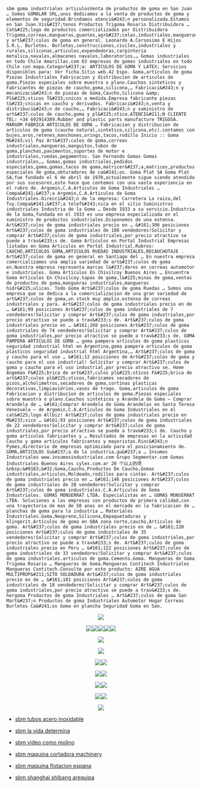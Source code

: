 
```
sbm goma industriales articulosVenta de productos de goma en San Juan … Somos GOMALAR SRL,unos dedicamos a la venta de productos de goma y elementos de seguridad.Brindamos atenci&#243;n personalizada.Estamos en San Juan.Vis&#237;tenos Productos Trigoma Rosario Distribuidora … Cat&#225;logo de productos comercializados por Distribuidora Trigoma,correas,mangueras,guantes,agr&#237;colas,industriales.mangueras y art&#237;culos de goma en general. Leonardo A.Cersosimo E Hijos S.R.L. Burletes. Burletes,construcciones,civiles,industriales y rurales,siliconas,articulos,expendedoras,carpinteria metalica,navales,almacenes navales,laboratorios,… Gomas industriales en todo Chile Amarillas.com 63 empresas de gomas industriales en todo Chile con mapa.Categor&#237;a: ARTICULOS DE GOMA Y LATEX; Servicios disponibles para: Ver ficha.Sitio web.42 Espo. Goma,articulos de goma Piezas Industriales Fabricacion y distribucion de articulos de goma.Piezas especiales sobre muestra o plano.Cauchos sinteticos y Fabricantes de piezas de caucho,goma,silicona,… Fabricaci&#243;n y mecanizaci&#243;n de piezas de Goma,Caucho,Silicona &amp; Pl&#225;sticos T&#233;cnicos a medida.Empresa fabricante piezas t&#233;cnicas en caucho y derivados. Fabricaci&#243;n,venta y distribuci&#243;n de caucho,… Fabricaci&#243;n y suministro de art&#237;culos de caucho,goma y pl&#225;stico.ATENCI&#211;N CLIENTE TEL: +34 692914389.Rubber and plastic parts manufacture TRIGOSA. MARGOM FABRICA ARTICULOS DE GOMA … Fabricacion y distribucion de articulos de goma (caucho natural,sintetico,silicona,etc).contamos con bujes,aros,retenes,manchones,orings,tacos,rodillo Inicio :: Goma M&#243;vil Paz Art&#237;culos de goma,correas industriales,mangueras,manguitos,tubos de goma,planchas,pavimentos,soportes de motor e industriales,ruedas,pegamentos. San Fernando Gomas Gomas industriales,… Gomas,gomas industriales,pedidos especiales,goma,gomas,tacos de goma,matricer&#237;a,matrices,productos especiales de goma,obturadores de ca&#241;os. Goma Plat SA Goma Plat SA,fue fundado el 6 de abril de 1970,actualmente sigue siendo atendido por sus sucesores,esto hace que contemos con una vasta experiencia en el rubro de. Argomin,C.A.Articulos de Goma Industriales … Compa&#241;&#237;a Argomin,C.A.Articulos de Goma Industriales.Direcci&#243;n de la empresa: Carretera La raiza,del Tuy.Compa&#241;&#237;a telef&#243;nica en el sitio Suministros industriales Industria de la Goma … Desde 1933 a su servicio.Industria de la Goma,fundada en el 1933 es una empresa especializada en el suministro de productos industriales.Disponemos de una extensa. Art&#237;culos de goma industriales precio en … &#161;306 posiciones Art&#237;culos de goma industriales de 188 vendedores!Solicitar y comprar Art&#237;culos de goma industriales,por precio atractivo se puede a trav&#233;s de. Goma Articulos en Portal Industrial Empresas listadas en Goma Articulos en Portal Industrial.Rubros: CAUCHO,ARTICULOS GOMA,ARTICULOS RUEDAS INDUSTRIALES,RECAUCHUTAJE . Art&#237;culos de goma en general en Santiago del … En nuestra empresa comercializamos una amplia variedad de art&#237;culos de goma en.Nuestra empresa representa marcas l&#237;deres en correas automotor e industriales. Goma Articulos En Chivilcoy Buenos Aires … Encuentre Goma Articulos En Chivilcoy.tapas de goma,l&#225;minas de goma,ventas de productos de goma,mangueras industriales,mangueras hidr&#225;ulicas. Todo Goma Art&#237;culos de goma Ruedas … Somos una empresa que se dedica a la comercializacion de una gran variedad de art&#237;culos de goma,un stock muy amplio.extensa de correas industriales y para. Art&#237;culos de goma industriales precio en de … &#161;99 posiciones Art&#237;culos de goma industriales de 7 vendedores!Solicitar y comprar Art&#237;culos de goma industriales,por precio atractivo se puede a trav&#233;s de. Art&#237;culos de goma industriales precio en … &#161;260 posiciones Art&#237;culos de goma industriales de 74 vendedores!Solicitar y comprar Art&#237;culos de goma industriales,por precio atractivo se puede a trav&#233;s de. GOMA PAMPERA ARTICULOS DE GOMA … goma pampera articulos de goma plasticos seguridad industrial html en Argentina,goma pampera articulos de goma plasticos seguridad industrial html Argentina,… Art&#237;culos de goma y caucho para el uso … &#161;12 posiciones de Art&#237;culos de goma y caucho para el uso industrial! Solicitar y comprar Art&#237;culos de goma y caucho para el uso industrial,por precio atractivo se. Home Angeman F&#225;brica de art&#237;culos pl&#225;sticos F&#225;brica de art&#237;culos pl&#225;sticos,fabricamos secadores de pisos,alcholimetros,secadores de goma,cortinas plasticas decorativas,limpiavidrios,vasos de trago. Goma,articulos de goma Fabricacion y distribucion de articulos de goma.Piezas especiales sobre muestra o plano.Cauchos sinteticos y Arandela de Goma — Comprar Arandela de … &#161;Comprar Arandela de Goma Arandelas en Santa Teresa Venezuela — de Argomin,C.A.Articulos de Goma Industriales en el cat&#225;logo Allbiz! Art&#237;culos de goma industriales precio en M&#233;xico … &#161;93 posiciones Art&#237;culos de goma industriales de 22 vendedores!Solicitar y comprar Art&#237;culos de goma industriales,por precio atractivo se puede a trav&#233;s de. Caucho y goma articulos fabricantes y … Resultados de empresas en la actividad Caucho y goma articulos fabricantes y mayoristas.Rinc&#243;n Pymes,directorio de empresas optimizado para el posicionamiento de. GOMA,ARTICULOS Gu&#237;a de la industria,gu&#237;a … Insumos Industriales www.insumosindustriales.com Grupo Segmentar.com Gomas Industriales Buenos Aires cylex.com.ar 20 个以上的项&nbsp;&#0183;&#32;Goma,Caucho,Productos De Caucho,Gomas industriales,articulos,Moldeado,rodillos para cintas. Art&#237;culos de goma industriales precio en … &#161;146 posiciones Art&#237;culos de goma industriales de 28 vendedores!Solicitar y comprar Art&#237;culos de goma industriales.C.A.Articulos de Goma Industriales. GOMAS MONSERRAT LTDA. Especialistas en … GOMAS MONSERRAT LTDA. Soluciones a las empresas con productos de primera calidad,con una trayectoria de mas de 50 anos en el mercado en la fabricacion de … planchas de goma para la industria … Materiales Industriales.Goma,Neopreno,Silicona,Empaquetaduras y klingerit.Articulos de goma en GBA zona norte,caucho,Articulos de goma. Art&#237;culos de goma industriales precio en de … &#161;120 posiciones Art&#237;culos de goma industriales de 35 vendedores!Solicitar y comprar Art&#237;culos de goma industriales,por precio atractivo se puede a trav&#233;s de. Art&#237;culos de goma industriales precio en Peru … &#161;122 posiciones Art&#237;culos de goma industriales de 33 vendedores!Solicitar y comprar Art&#237;culos de goma industriales.articulos de goma.Cemento.Goma. Mangueras de Goma Trigoma Rosario … Mangueras de Goma.Mangueras Contitech Industriales Mangueras Contitech.Consulte por este producto: AIRE AGUA MULTIPROP&#211;SITO SOLDADURA Art&#237;culos de goma industriales precio en de … &#161;101 posiciones Art&#237;culos de goma industriales de 18 vendedores!Solicitar y comprar Art&#237;culos de goma industriales,por precio atractivo se puede a trav&#233;s de. hergoma Productos de goma Industriales … Art&#237;culos de goma San Mart&#237;n Productos de goma Industriales Automotor Hogar Correas Burletes Ca&#241;os Goma en plancha Seguridad Goma en San. 
```

<div align="center">

<a href="https://es-crusher.shibang-china.com/github&k=sbm+goma+industriales+articulos"><img src="https://static.shibang-china.com/es/crusher/logo.jpg"></a>

<a href="https://es-crusher.shibang-china.com/github&k=sbm+goma+industriales+articulos"><img src="https://static.shibang-china.com/es/crusher/index.jpg"></a><a href="https://es-crusher.shibang-china.com/material.htmlgithub&k=sbm+goma+industriales+articulos"><img src="https://static.shibang-china.com/es/crusher/material.jpg"></a><a href="https://es-crusher.shibang-china.com/application.htmlgithub&k=sbm+goma+industriales+articulos"><img src="https://static.shibang-china.com/es/crusher/application.jpg"></a><a href="https://es-crusher.shibang-china.com/aboutus.htmlgithub&k=sbm+goma+industriales+articulos"><img src="https://static.shibang-china.com/es/crusher/aboutus.jpg"></a><a href="https://es-crusher.shibang-china.com/contact.htmlgithub&k=sbm+goma+industriales+articulos"><img src="https://static.shibang-china.com/es/crusher/contact.jpg"></a>

<a href="https://es-crusher.shibang-china.com/github&k=sbm+goma+industriales+articulos"><img src="https://static.shibang-china.com/es/crusher/banner.jpg"></a>

<a href="https://swt.shibang-china.com/github&k=sbm+goma+industriales+articulos"><img src="https://static.shibang-china.com/es/crusher/text.jpg"></a>

<a href="https://swt.shibang-china.com/github&k=sbm+goma+industriales+articulos"><img src="https://static.shibang-china.com/es/crusher/chat.jpg"></a><a href="https://es-crusher.shibang-china.com/contact.htmlgithub&k=sbm+goma+industriales+articulos"><img src="https://static.shibang-china.com/es/crusher/message.jpg"></a>

<a href="https://es-crusher.shibang-china.com/products/pe.htmlgithub&k=sbm+goma+industriales+articulos"><img src="https://static.shibang-china.com/es/crusher/pe.jpg"></a><a href="https://es-crusher.shibang-china.com/products/pf.htmlgithub&k=sbm+goma+industriales+articulos"><img src="https://static.shibang-china.com/es/crusher/pf.jpg"></a>

<a href="https://es-crusher.shibang-china.com/products/hpt.htmlgithub&k=sbm+goma+industriales+articulos"><img src="https://static.shibang-china.com/es/crusher/hpt.jpg"></a><a href="https://es-crusher.shibang-china.com/products/vsi.htmlgithub&k=sbm+goma+industriales+articulos"><img src="https://static.shibang-china.com/es/crusher/vsi.jpg"></a>

<a href="https://es-crusher.shibang-china.com/products/klv.htmlgithub&k=sbm+goma+industriales+articulos"><img src="https://static.shibang-china.com/es/crusher/klv.jpg"></a><a href="https://es-crusher.shibang-china.com/products/portable.htmlgithub&k=sbm+goma+industriales+articulos"><img src="https://static.shibang-china.com/es/crusher/portable.jpg"></a>

<a href="https://swt.shibang-china.com/github&k=sbm+goma+industriales+articulos"><img src="https://static.shibang-china.com/es/crusher/case.jpg"></a>

</div>


* [sbm tubos acero inoxidable](sbm%20tubos%20acero%20inoxidable.md)

* [sbm la vida determina](sbm%20la%20vida%20determina.md)

* [sbm video como molino](sbm%20video%20como%20molino.md)

* [sbm maquina cortadora machinery](sbm%20maquina%20cortadora%20machinery.md)

* [sbm maquina flotacion espana](sbm%20maquina%20flotacion%20espana.md)

* [sbm shanghai shibang arequipa](sbm%20shanghai%20shibang%20arequipa.md)
